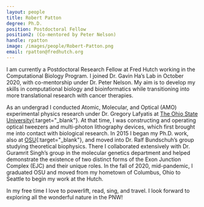 ```yaml
---
layout: people
title: Robert Patton
degree: Ph.D.
position: Postdoctoral Fellow
position2: (Co-mentored by Peter Nelson)
handle: rpatton
image: /images/people/Robert-Patton.png
email: rpatton@fredhutch.org
---
```


I am currently a Postdoctoral Research Fellow at Fred Hutch working in the Computational Biology Program. I joined Dr. Gavin Ha’s Lab in October 2020, with co-mentorship under Dr. Peter Nelson. My aim is to develop my skills in computational biology and bioinformatics while transitioning into more translational research with cancer therapies.

As an undergrad I conducted Atomic, Molecular, and Optical (AMO) experimental physics research under Dr. Gregory Lafyatis at [The Ohio State University](https://www.osu.edu/){:target="_blank"}. At that time, I was constructing and operating optical tweezers and multi-photon lithography devices, which first brought me into contact with biological research. In 2015 I began my Ph.D. work, also at [OSU](https://www.osu.edu/){:target="_blank"}, and moved into Dr. Ralf Bundschuh’s group studying theoretical biophysics. There I collaborated extensively with Dr. Guramrit Singh’s group in the molecular genetics department and helped demonstrate the existence of two distinct forms of the Exon Junction Complex (EJC) and their unique roles. In the fall of 2020, mid-pandemic, I graduated OSU and moved from my hometown of Columbus, Ohio to Seattle to begin my work at the Hutch.

In my free time I love to powerlift, read, sing, and travel. I look forward to exploring all the wonderful nature in the PNW!
